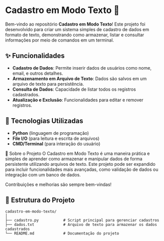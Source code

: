 # Cadastro em Modo Texto 📝

Bem-vindo ao repositório **Cadastro em Modo Texto**! Este projeto foi desenvolvido para criar um sistema simples de cadastro de dados em formato de texto, demonstrando como armazenar, listar e consultar informações por meio de comandos em um terminal.

## ✨ Funcionalidades
- **Cadastro de Dados**: Permite inserir dados de usuários como nome, email, e outros detalhes.
- **Armazenamento em Arquivo de Texto**: Dados são salvos em um arquivo de texto para persistência.
- **Consulta de Dados**: Capacidade de listar todos os registros cadastrados.
- **Atualização e Exclusão**: Funcionalidades para editar e remover registros.

## 🚀 Tecnologias Utilizadas
- **Python** (linguagem de programação)
- **File I/O** (para leitura e escrita de arquivos)
- **CMD/Terminal** (para interação do usuário)

🌟 Sobre o Projeto
O Cadastro em Modo Texto é uma maneira prática e simples de aprender como armazenar e manipular dados de forma persistente utilizando arquivos de texto. Este projeto pode ser expandido para incluir funcionalidades mais avançadas, como validação de dados ou integração com um banco de dados.

Contribuições e melhorias são sempre bem-vindas!

## 📂 Estrutura do Projeto
```plaintext
cadastro-em-modo-texto/
│
├── cadastro.py           # Script principal para gerenciar cadastros
├── dados.txt             # Arquivo de texto para armazenar os dados cadastrados
└── README.md             # Documentação do projeto
